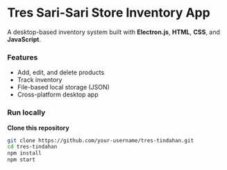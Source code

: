 # Tres Sari-Sari Store Inventory App
A desktop-based inventory system built with **Electron.js**, **HTML**, **CSS**, and **JavaScript**.

### Features
- Add, edit, and delete products
- Track inventory
- File-based local storage (JSON)
- Cross-platform desktop app

### Run locally
**Clone this repository**
   ```bash
   git clone https://github.com/your-username/tres-tindahan.git
   cd tres-tindahan
   npm install
   npm start